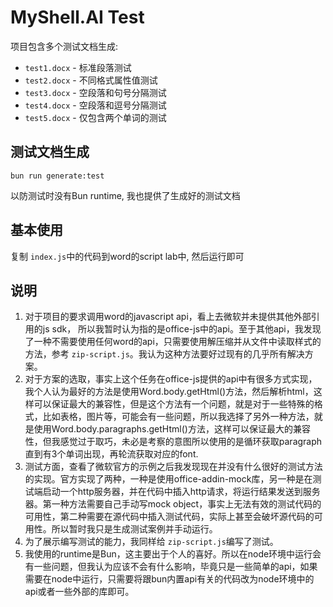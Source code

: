 # MyShell.AI Test

项目包含多个测试文档生成:

- `test1.docx` - 标准段落测试
- `test2.docx` - 不同格式属性值测试
- `test3.docx` - 空段落和句号分隔测试
- `test4.docx` - 空段落和逗号分隔测试
- `test5.docx` - 仅包含两个单词的测试

## 测试文档生成

```bun run generate:test```

以防测试时没有Bun runtime, 我也提供了生成好的测试文档


## 基本使用

复制 `index.js`中的代码到word的script lab中, 然后运行即可


## 说明
1. 对于项目的要求调用word的javascript api，看上去微软并未提供其他外部引用的js sdk， 所以我暂时认为指的是office-js中的api。至于其他api，我发现了一种不需要使用任何word的api，只需要使用解压缩并从文件中读取样式的方法，参考 `zip-script.js`。我认为这种方法要好过现有的几乎所有解决方案。
2. 对于方案的选取，事实上这个任务在office-js提供的api中有很多方式实现，我个人认为最好的方法是使用Word.body.getHtml()方法，然后解析html，这样可以保证最大的兼容性，但是这个方法有一个问题，就是对于一些特殊的格式，比如表格，图片等，可能会有一些问题，所以我选择了另外一种方法，就是使用Word.body.paragraphs.getHtml()方法，这样可以保证最大的兼容性，但我感觉过于取巧，未必是考察的意图所以使用的是循环获取paragraph直到有3个单词出现，再轮流获取对应的font.
3. 测试方面，查看了微软官方的示例之后我发现现在并没有什么很好的测试方法的实现。官方实现了两种，一种是使用office-addin-mock库，另一种是在测试端启动一个http服务器，并在代码中插入http请求，将运行结果发送到服务器。第一种方法需要自己手动写mock object，事实上无法有效的测试代码的可用性，第二种需要在源代码中插入测试代码，实际上甚至会破坏源代码的可用性。所以暂时我只是生成测试案例并手动运行。
4. 为了展示编写测试的能力，我同样给 `zip-script.js`编写了测试。
5. 我使用的runtime是Bun，这主要出于个人的喜好。所以在node环境中运行会有一些问题，但我认为应该不会有什么影响，毕竟只是一些简单的api，如果需要在node中运行，只需要将跟bun内置api有关的代码改为node环境中的api或者一些外部的库即可。